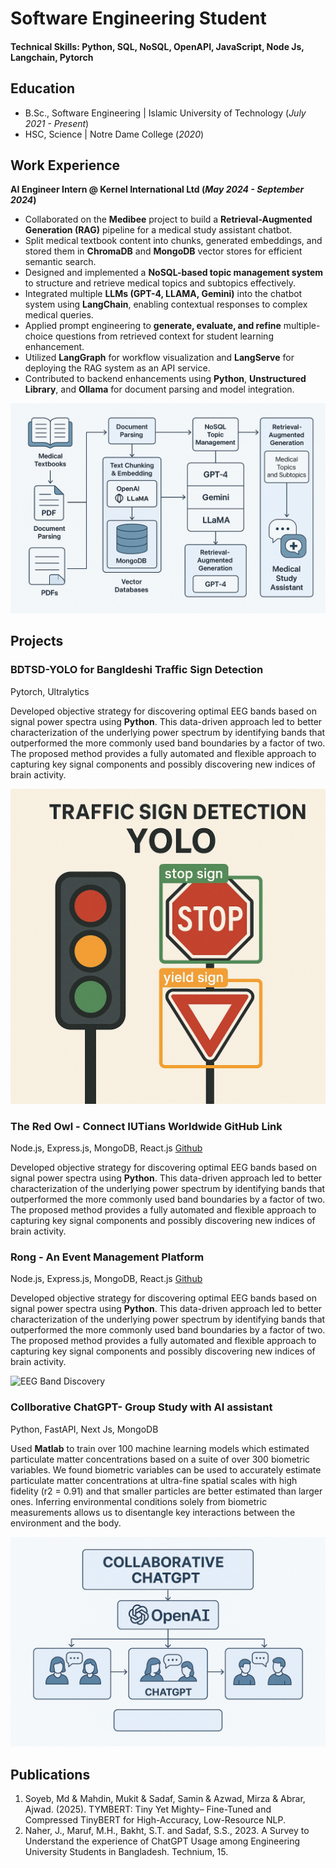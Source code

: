 # Software Engineering Student

#### Technical Skills: Python, SQL, NoSQL, OpenAPI, JavaScript, Node Js, Langchain, Pytorch 

## Education			        		
- B.Sc., Software Engineering | Islamic University of Technology (_July 2021 - Present_)
- HSC, Science | Notre Dame College (_2020_)
  
## Work Experience
**AI Engineer Intern @ Kernel International Ltd (_May 2024 - September 2024_)**
- Collaborated on the **Medibee** project to build a **Retrieval-Augmented Generation (RAG)** pipeline for a medical study assistant chatbot.  
- Split medical textbook content into chunks, generated embeddings, and stored them in **ChromaDB** and **MongoDB** vector stores for efficient semantic search.  
- Designed and implemented a **NoSQL-based topic management system** to structure and retrieve medical topics and subtopics effectively.  
- Integrated multiple **LLMs (GPT-4, LLAMA, Gemini)** into the chatbot system using **LangChain**, enabling contextual responses to complex medical queries.  
- Applied prompt engineering to **generate, evaluate, and refine** multiple-choice questions from retrieved context for student learning enhancement.  
- Utilized **LangGraph** for workflow visualization and **LangServe** for deploying the RAG system as an API service.  
- Contributed to backend enhancements using **Python**, **Unstructured Library**, and **Ollama** for document parsing and model integration.  

![Medical Books RAG](/assets/img/Medibee_AI.png)

## Projects
### BDTSD-YOLO for Bangldeshi Traffic Sign Detection
Pytorch, Ultralytics

Developed objective strategy for discovering optimal EEG bands based on signal power spectra using **Python**. This data-driven approach led to better characterization of the underlying power spectrum by identifying bands that outperformed the more commonly used band boundaries by a factor of two. The proposed method provides a fully automated and flexible approach to capturing key signal components and possibly discovering new indices of brain activity.

![Traffic Sign Detection](/assets/img/Traffic_Sign.png)

### The Red Owl - Connect IUTians Worldwide GitHub Link
Node.js, Express.js, MongoDB, React.js
[Github](https://github.com/Samin-Sadaf7/TheRedOwl.git)

Developed objective strategy for discovering optimal EEG bands based on signal power spectra using **Python**. This data-driven approach led to better characterization of the underlying power spectrum by identifying bands that outperformed the more commonly used band boundaries by a factor of two. The proposed method provides a fully automated and flexible approach to capturing key signal components and possibly discovering new indices of brain activity.


### Rong - An Event Management Platform
Node.js, Express.js, MongoDB, React.js
[Github](https://github.com/Samin-Sadaf7/Rong---An-event-management-system.git)

Developed objective strategy for discovering optimal EEG bands based on signal power spectra using **Python**. This data-driven approach led to better characterization of the underlying power spectrum by identifying bands that outperformed the more commonly used band boundaries by a factor of two. The proposed method provides a fully automated and flexible approach to capturing key signal components and possibly discovering new indices of brain activity.

![EEG Band Discovery](/assets/img/eeg_band_discovery.jpeg)

### Collborative ChatGPT- Group Study with AI assistant
Python, FastAPI, Next Js, MongoDB 

Used **Matlab** to train over 100 machine learning models which estimated particulate matter concentrations based on a suite of over 300 biometric variables. We found biometric variables can be used to accurately estimate particulate matter concentrations at ultra-fine spatial scales with high fidelity (r2 = 0.91) and that smaller particles are better estimated than larger ones. Inferring environmental conditions solely from biometric measurements allows us to disentangle key interactions between the environment and the body.

![Collaborative ChatGPT](/assets/img/CollaborativeGPT.png)



## Publications
1. Soyeb, Md & Mahdin, Mukit & Sadaf, Samin & Azwad, Mirza & Abrar, Ajwad. (2025). TYMBERT: Tiny Yet Mighty– Fine-Tuned and Compressed TinyBERT for High-Accuracy, Low-Resource NLP. 
2. Naher, J., Maruf, M.H., Bakht, S.T. and Sadaf, S.S., 2023. A Survey to Understand the experience of ChatGPT Usage among Engineering University Students in Bangladesh. Technium, 15.


